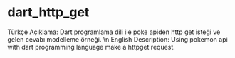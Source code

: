 # dart_http_get
Türkçe Açıklama: Dart programlama dili ile poke apiden http get isteği ve gelen cevabı modelleme örneği. \n English Description: Using pokemon api with dart programming language make a httpget request.
